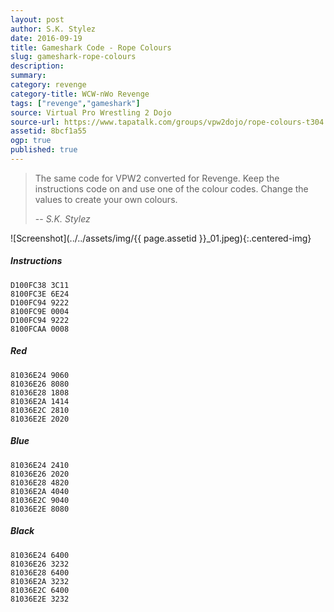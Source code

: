 ```yaml
---
layout: post
author: S.K. Stylez
date: 2016-09-19
title: Gameshark Code - Rope Colours
slug: gameshark-rope-colours
description:
summary:
category: revenge
category-title: WCW-nWo Revenge
tags: ["revenge","gameshark"]
source: Virtual Pro Wrestling 2 Dojo
source-url: https://www.tapatalk.com/groups/vpw2dojo/rope-colours-t304.html
assetid: 8bcf1a55
ogp: true
published: true
---
```


> The same code for VPW2 converted for Revenge. Keep the instructions code on and use one of the colour codes. Change the values to create your own colours.
>
> -- <cite>S.K. Stylez</cite>

![Screenshot](../../assets/img/{{ page.assetid }}_01.jpeg){:.centered-img}

##### Instructions

    D100FC38 3C11
    8100FC3E 6E24
    D100FC94 9222
    8100FC9E 0004
    D100FC94 9222
    8100FCAA 0008

##### Red

    81036E24 9060
    81036E26 8080
    81036E28 1808
    81036E2A 1414
    81036E2C 2810
    81036E2E 2020

##### Blue

    81036E24 2410
    81036E26 2020
    81036E28 4820
    81036E2A 4040
    81036E2C 9040
    81036E2E 8080

##### Black

    81036E24 6400
    81036E26 3232
    81036E28 6400
    81036E2A 3232
    81036E2C 6400
    81036E2E 3232
